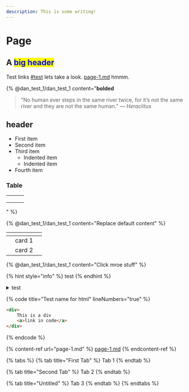 ```yaml
---
description: This is some writing!
---
```


# Page

## A <mark style="color:blue;">big header</mark>

Test links [#test](./#test "mention") lets take a look. [page-1.md](page-1.md "mention") hmmm.

{% @dan_test_1/dan_test_1 content="**bolded** 

> "No human ever steps in the same river twice, for it’s not the same river and they are not the same human." — _Heraclitus_

## header

- First item
- Second item
- Third item
    - Indented item
    - Indented item
- Fourth item

### Table

|   |   |   |
| - | - | - |
|   |   |   |
|   |   |   |
|   |   |   |
" %}

{% @dan_test_1/dan_test_1 content="Replace default content" %}



<table data-view="cards"><thead><tr><th></th><th></th><th></th></tr></thead><tbody><tr><td></td><td>card 1</td><td></td></tr><tr><td></td><td>card 2</td><td></td></tr></tbody></table>

{% @dan_test_1/dan_test_1 content="Click mroe stuff" %}

{% hint style="info" %}
test
{% endhint %}

<details>

<summary>test</summary>

test

more

even more



</details>



{% code title="Test name for html" lineNumbers="true" %}
```html
<div>
    This is a div
    <a>link in code</a>
</div>
```
{% endcode %}

{% content-ref url="page-1.md" %}
[page-1.md](page-1.md)
{% endcontent-ref %}

{% tabs %}
{% tab title="First Tab" %}
Tab 1
{% endtab %}

{% tab title="Second Tab" %}
Tab 2
{% endtab %}

{% tab title="Untitled" %}
Tab 3
{% endtab %}
{% endtabs %}
